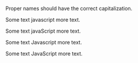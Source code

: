 Proper names should have the correct capitalization.

Some text javascript more text.

Some text javaScript more text.

Some text Javascript more text.

Some text JavaScript more text.
